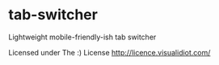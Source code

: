 tab-switcher
============

Lightweight mobile-friendly-ish tab switcher

Licensed under The :) License
http://licence.visualidiot.com/